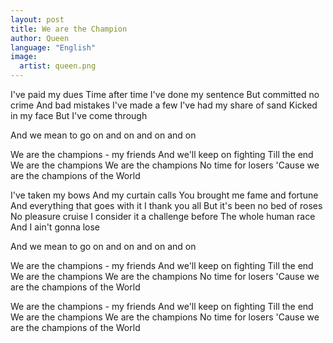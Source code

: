 ```yaml
---
layout: post
title: We are the Champion
author: Queen
language: "English"
image:
  artist: queen.png
---
```

I've paid my dues
Time after time
I've done my sentence
But committed no crime
And bad mistakes
I've made a few
I've had my share of sand
Kicked in my face
But I've come through

And we mean to go on and on and on and on

We are the champions - my friends
And we'll keep on fighting
Till the end
We are the champions
We are the champions
No time for losers
'Cause we are the champions of the World



I've taken my bows
And my curtain calls
You brought me fame and fortune
And everything that goes with it
I thank you all
But it's been no bed of roses
No pleasure cruise
I consider it a challenge before
The whole human race
And I ain't gonna lose

And we mean to go on and on and on and on

We are the champions - my friends
And we'll keep on fighting
Till the end
We are the champions
We are the champions
No time for losers
'Cause we are the champions of the World

We are the champions - my friends
And we'll keep on fighting
Till the end
We are the champions
We are the champions
No time for losers
'Cause we are the champions of the World
